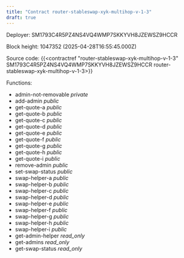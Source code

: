 ```yaml
---
title: "Contract router-stableswap-xyk-multihop-v-1-3"
draft: true
---
```

Deployer: SM1793C4R5PZ4NS4VQ4WMP7SKKYVH8JZEWSZ9HCCR


 



Block height: 1047352 (2025-04-28T16:55:45.000Z)

Source code: {{<contractref "router-stableswap-xyk-multihop-v-1-3" SM1793C4R5PZ4NS4VQ4WMP7SKKYVH8JZEWSZ9HCCR router-stableswap-xyk-multihop-v-1-3>}}

Functions:

* admin-not-removable _private_
* add-admin _public_
* get-quote-a _public_
* get-quote-b _public_
* get-quote-c _public_
* get-quote-d _public_
* get-quote-e _public_
* get-quote-f _public_
* get-quote-g _public_
* get-quote-h _public_
* get-quote-i _public_
* remove-admin _public_
* set-swap-status _public_
* swap-helper-a _public_
* swap-helper-b _public_
* swap-helper-c _public_
* swap-helper-d _public_
* swap-helper-e _public_
* swap-helper-f _public_
* swap-helper-g _public_
* swap-helper-h _public_
* swap-helper-i _public_
* get-admin-helper _read_only_
* get-admins _read_only_
* get-swap-status _read_only_
